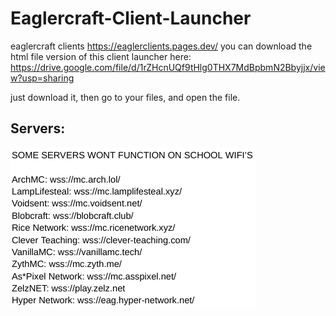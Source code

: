 # Eaglercraft-Client-Launcher
eaglercraft clients
https://eaglerclients.pages.dev/
you can download the html file version of this client launcher here:
https://drive.google.com/file/d/1rZHcnUQf9tHlg0THX7MdBpbmN2Bbyjjx/view?usp=sharing

just download it, then go to your files, and open the file.
## Servers:
![Servers](/servers.png)
